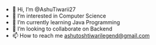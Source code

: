 - 👋 Hi, I’m @AshuTiwarii27
- 👀 I’m interested in Computer Science
- 🌱 I’m currently learning Java Programming
- 💞️ I’m looking to collaborate on Backend
- 📫 How to reach me ashutoshtiwarilegend@gmail.com

<!---
AshuTiwarii27/AshuTiwarii27 is a ✨ special ✨ repository because its `README.md` (this file) appears on your GitHub profile.
You can click the Preview link to take a look at your changes.
--->
